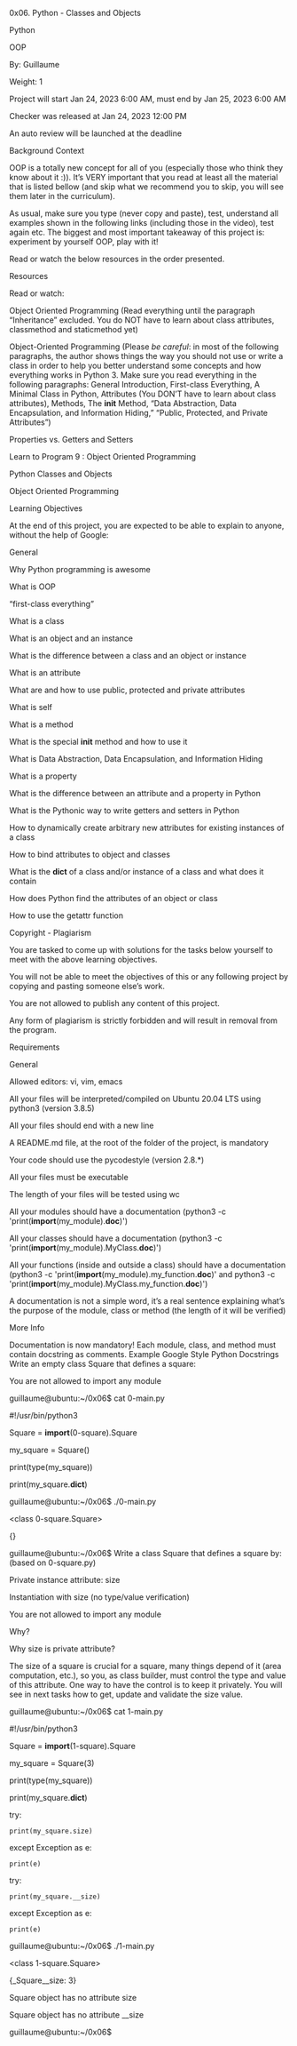 0x06. Python - Classes and Objects

Python

OOP

 By: Guillaume

 Weight: 1

 Project will start Jan 24, 2023 6:00 AM, must end by Jan 25, 2023 6:00 AM

 Checker was released at Jan 24, 2023 12:00 PM

 An auto review will be launched at the deadline





Background Context

OOP is a totally new concept for all of you (especially those who think they know about it :)). It’s VERY important that you read at least all the material that is listed bellow (and skip what we recommend you to skip, you will see them later in the curriculum).



As usual, make sure you type (never copy and paste), test, understand all examples shown in the following links (including those in the video), test again etc. The biggest and most important takeaway of this project is: experiment by yourself OOP, play with it!



Read or watch the below resources in the order presented.



Resources

Read or watch:



Object Oriented Programming (Read everything until the paragraph “Inheritance” excluded. You do NOT have to learn about class attributes, classmethod and staticmethod yet)

Object-Oriented Programming (Please *be careful*: in most of the following paragraphs, the author shows things the way you should not use or write a class in order to help you better understand some concepts and how everything works in Python 3. Make sure you read everything in the following paragraphs: General Introduction, First-class Everything, A Minimal Class in Python, Attributes (You DON’T have to learn about class attributes), Methods, The __init__ Method, “Data Abstraction, Data Encapsulation, and Information Hiding,” “Public, Protected, and Private Attributes”)

Properties vs. Getters and Setters

Learn to Program 9 : Object Oriented Programming

Python Classes and Objects

Object Oriented Programming

Learning Objectives

At the end of this project, you are expected to be able to explain to anyone, without the help of Google:



General

Why Python programming is awesome

What is OOP

“first-class everything”

What is a class

What is an object and an instance

What is the difference between a class and an object or instance

What is an attribute

What are and how to use public, protected and private attributes

What is self

What is a method

What is the special __init__ method and how to use it

What is Data Abstraction, Data Encapsulation, and Information Hiding

What is a property

What is the difference between an attribute and a property in Python

What is the Pythonic way to write getters and setters in Python

How to dynamically create arbitrary new attributes for existing instances of a class

How to bind attributes to object and classes

What is the __dict__ of a class and/or instance of a class and what does it contain

How does Python find the attributes of an object or class

How to use the getattr function

Copyright - Plagiarism

You are tasked to come up with solutions for the tasks below yourself to meet with the above learning objectives.

You will not be able to meet the objectives of this or any following project by copying and pasting someone else’s work.

You are not allowed to publish any content of this project.

Any form of plagiarism is strictly forbidden and will result in removal from the program.

Requirements

General

Allowed editors: vi, vim, emacs

All your files will be interpreted/compiled on Ubuntu 20.04 LTS using python3 (version 3.8.5)

All your files should end with a new line


A README.md file, at the root of the folder of the project, is mandatory

Your code should use the pycodestyle (version 2.8.*)

All your files must be executable

The length of your files will be tested using wc

All your modules should have a documentation (python3 -c 'print(__import__(my_module).__doc__)')

All your classes should have a documentation (python3 -c 'print(__import__(my_module).MyClass.__doc__)')

All your functions (inside and outside a class) should have a documentation (python3 -c 'print(__import__(my_module).my_function.__doc__)' and python3 -c 'print(__import__(my_module).MyClass.my_function.__doc__)')

A documentation is not a simple word, it’s a real sentence explaining what’s the purpose of the module, class or method (the length of it will be verified)

More Info

Documentation is now mandatory! Each module, class, and method must contain docstring as comments. Example Google Style Python Docstrings
Write an empty class Square that defines a square:



You are not allowed to import any module

guillaume@ubuntu:~/0x06$ cat 0-main.py

#!/usr/bin/python3

Square = __import__(0-square).Square



my_square = Square()

print(type(my_square))

print(my_square.__dict__)



guillaume@ubuntu:~/0x06$ ./0-main.py

<class 0-square.Square>

{}

guillaume@ubuntu:~/0x06$ 
Write a class Square that defines a square by: (based on 0-square.py)



Private instance attribute: size

Instantiation with size (no type/value verification)

You are not allowed to import any module

Why?



Why size is private attribute?



The size of a square is crucial for a square, many things depend of it (area computation, etc.), so you, as class builder, must control the type and value of this attribute. One way to have the control is to keep it privately. You will see in next tasks how to get, update and validate the size value.



guillaume@ubuntu:~/0x06$ cat 1-main.py

#!/usr/bin/python3

Square = __import__(1-square).Square



my_square = Square(3)

print(type(my_square))

print(my_square.__dict__)



try:

    print(my_square.size)

except Exception as e:

    print(e)



try:

    print(my_square.__size)

except Exception as e:

    print(e)



guillaume@ubuntu:~/0x06$ ./1-main.py

<class 1-square.Square>

{_Square__size: 3}

Square object has no attribute size

Square object has no attribute __size

guillaume@ubuntu:~/0x06$
